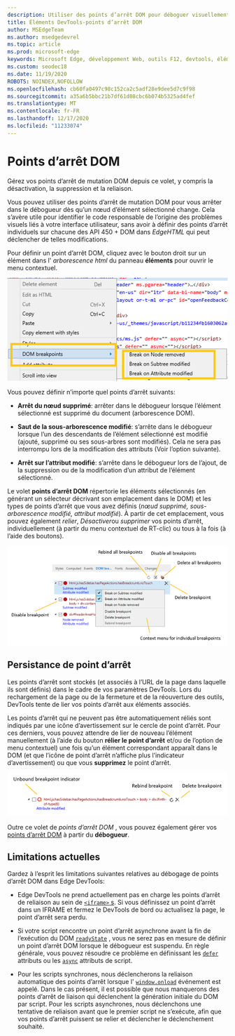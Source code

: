 ```yaml
---
description: Utiliser des points d’arrêt DOM pour déboguer visuellement des problèmes de disposition sur votre page
title: Éléments DevTools-points d’arrêt DOM
author: MSEdgeTeam
ms.author: msedgedevrel
ms.topic: article
ms.prod: microsoft-edge
keywords: Microsoft Edge, développement Web, outils F12, devtools, éléments, points d’arrêt DOM et mutation DOM
ms.custom: seodec18
ms.date: 11/19/2020
ROBOTS: NOINDEX,NOFOLLOW
ms.openlocfilehash: cb60fa0497c98c152ca2c5adf28e9dee5d7c9f98
ms.sourcegitcommit: a35a6b5bbc21b7df61d08cbc6b074b5325ad4fef
ms.translationtype: MT
ms.contentlocale: fr-FR
ms.lasthandoff: 12/17/2020
ms.locfileid: "11233074"
---
```

# Points d’arrêt DOM

Gérez vos points d’arrêt de mutation DOM depuis ce volet, y compris la désactivation, la suppression et la reliaison.

Vous pouvez utiliser des points d’arrêt de mutation DOM pour vous arrêter dans le débogueur dès qu’un nœud d’élément sélectionné change. Cela s’avère utile pour identifier le code responsable de l’origine des problèmes visuels liés à votre interface utilisateur, sans avoir à définir des points d’arrêt individuels sur chacune des API 450 + DOM dans *EdgeHTML* qui peut déclencher de telles modifications. 

Pour définir un point d’arrêt DOM, cliquez avec le bouton droit sur un élément dans l' *arborescence html* du panneau **éléments** pour ouvrir le menu contextuel.

![Menu contextuel des points d’arrêt DOM](../media/elements_dom_breakpoints_contextmenu.png)

Vous pouvez définir n’importe quel points d’arrêt suivants:

 - **Arrêt du nœud supprimé**: arrêter dans le débogueur lorsque l’élément sélectionné est supprimé du document (arborescence DOM).

 - **Saut de la sous-arborescence modifié**: s’arrête dans le débogueur lorsque l’un des descendants de l’élément sélectionné est modifié (ajouté, supprimé ou ses sous-arbres sont modifiés). Cela ne sera pas interrompu lors de la modification des attributs (Voir l’option suivante).

 - **Arrêt sur l’attribut modifié**: s’arrête dans le débogueur lors de l’ajout, de la suppression ou de la modification d’un attribut de l’élément sélectionné.

Le volet **points d’arrêt DOM** répertorie les éléments sélectionnés (en générant un sélecteur décrivant son emplacement dans le DOM) et les types de points d’arrêt que vous avez définis (*nœud supprimé, sous-arborescence modifié, attribut modifié*). À partir de cet emplacement, vous pouvez également *relier*, *Désactiver*ou *supprimer* vos points d’arrêt, individuellement (à partir du menu contextuel de RT-clic) ou tous à la fois (à l’aide des boutons).

![Volet points d’arrêt DOM](../media/elements_dom_breakpoints.png)

## Persistance de point d’arrêt

Les points d’arrêt sont stockés (et associés à l’URL de la page dans laquelle ils sont définis) dans le cadre de vos paramètres DevTools. Lors du rechargement de la page ou de la fermeture et de la réouverture des outils, DevTools tente de lier vos points d’arrêt aux éléments associés.

Les points d’arrêt qui ne peuvent pas être automatiquement réliés sont indiqués par une icône d’avertissement sur le cercle de point d’arrêt. Pour ces derniers, vous pouvez attendre de lier de nouveau l’élément manuellement (à l’aide du bouton **rélier le point d’arrêt** et/ou de l’option de menu contextuel) une fois qu’un élément correspondant apparaît dans le DOM (et que l’icône de point d’arrêt n’affiche plus l’indicateur d’avertissement) ou que vous **supprimez** le point d’arrêt.

![Indicateur de point d’arrêt indépendant](../media/elements_dom_breakpoint_unbound.png)

Outre ce volet de *points d’arrêt DOM* , vous pouvez également gérer vos [points d’arrêt DOM](../debugger.md#dom-breakpoints) à partir du **débogueur**.

## Limitations actuelles

Gardez à l’esprit les limitations suivantes relatives au débogage de points d’arrêt DOM dans Edge DevTools:

- Edge DevTools ne prend actuellement pas en charge les points d’arrêt de reliaison au sein de [ `<iframe>` s](https://developer.mozilla.org/docs/Web/HTML/Element/iframe). Si vous définissez un point d’arrêt dans un IFRAME et fermez le DevTools de bord ou actualisez la page, le point d’arrêt sera perdu.

- Si votre script rencontre un point d’arrêt asynchrone avant la fin de l’exécution du DOM [`readyState`](https://developer.mozilla.org/docs/Web/API/Document/readyState) , vous ne serez pas en mesure de définir un point d’arrêt DOM lorsque le débogueur est suspendu. En règle générale, vous pouvez résoudre ce problème en définissant les [`defer`](https://developer.mozilla.org/docs/Web/HTML/Element/script#Attributes) attributs ou les [`async`](https://developer.mozilla.org/docs/Web/HTML/Element/script#Attributes) attributs de script.

- Pour les scripts synchrones, nous déclencherons la reliaison automatique des points d’arrêt lorsque l' [`window.onload`](https://developer.mozilla.org/docs/Web/API/GlobalEventHandlers/onload) événement est appelé. Dans le cas présent, il est possible que nous manquerons des points d’arrêt de liaison qui déclenchent la génération initiale du DOM par script. Pour les scripts asynchrones, nous déclenchons une tentative de reliaison avant que le premier script ne s’exécute, afin que vos points d’arrêt puissent se relier et déclencher le déclenchement souhaité.
